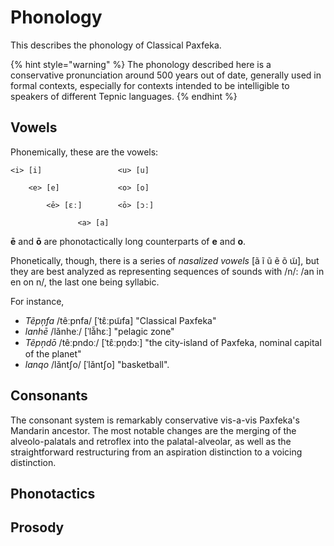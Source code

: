 # Phonology

This describes the phonology of Classical Paxfeka.

{% hint style="warning" %}
The phonology described here is a conservative pronunciation around 500 years out of date, generally used in formal contexts, especially for contexts intended to be intelligible to speakers of different Tepnic languages.
{% endhint %}

## Vowels

Phonemically, these are the vowels:

```
<i> [i]                 <u> [u]

    <e> [e]             <o> [o]

        <ē> [ɛː]        <ō> [ɔː]

               <a> [a]
```

**ē** and **ō** are phonotactically long counterparts of **e** and **o**.

Phonetically, though, there is a series of _nasalized vowels_ \[ã ĩ ũ ẽ õ ɯ̃], but they are best analyzed as representing sequences of sounds with /n/: /an in en on n/, the last one being syllabic.

For instance,

- _Tẽpņfa_ /têːpnfa/ \[ˈtɛ̂ːpɯ̃fa] "Classical Paxfeka"
- _lanhē_ /lǎnheː/ [ˈlǎ̃hɛː] "pelagic zone"
- _Tẽpņdō_ /têːpndoː/ [ˈtɛ̂ːpn̩dɔː] "the city-island of Paxfeka, nominal capital of the planet"
- _lanqo_ /lǎntʃo/ [ˈlǎntʃo] "basketball".

## Consonants

The consonant system is remarkably conservative vis-a-vis Paxfeka's Mandarin ancestor. The most notable changes are the merging of the alveolo-palatals and retroflex into the palatal-alveolar, as well as the straightforward restructuring from an aspiration distinction to a voicing distinction.

## Phonotactics

## Prosody
